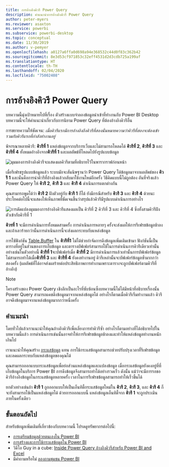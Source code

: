 ```yaml
---
title: การอ้างอิงคิวรี Power Query
description: คำแนะนำการอ้างอิงคิวรี Power Query
author: peter-myers
ms.reviewer: asaxton
ms.service: powerbi
ms.subservice: powerbi-desktop
ms.topic: conceptual
ms.date: 11/30/2019
ms.author: v-pemyer
ms.openlocfilehash: a0127a6ffa0d698a94e368532c44d0f83c362b42
ms.sourcegitcommit: 8e3d53cf971853c32eff4531d2d3cdb725a199af
ms.translationtype: HT
ms.contentlocale: th-TH
ms.lasthandoff: 02/04/2020
ms.locfileid: "75002408"
---
```

# <a name="referencing-power-query-queries"></a>การอ้างอิงคิวรี Power Query

บทความนี้มุ่งเป้าหมายไปที่เรื่อง ตัวสร้างแบบจำลองข้อมูลนำเข้าที่ทำงานกับ Power BI Desktop บทความนี้จะให้คำแนะนำเกี่ยวกับการนิยาม Power Query ที่ต้องอ้างอิงคิวรีอื่น

การขยายความให้ชัดเจน: _เมื่อคิวรีแรกมีการอ้างอิงถึงคิวรีที่สองนั่นหมายความว่าคิวรีที่สองจะต้องเข้ารวมกับคิวรีแรกที่กำลังทำงานอยู่_

พิจารณาหลายคิวรี: **คิวรีที่ 1** แหล่งข้อมูลจากบริการเว็บและไม่สามารถโหลดได้ **คิวรีที่ 2**, **คิวรีที่ 3** และ **คิวรีที่ 4** ทั้งหมดอ้างอิงจาก**คิวรีที่ 1** และผลลัพธ์ที่โหลดไปยังรูปแบบข้อมูล

![มุมมองการอ้างอิงคิวรีจะแสดงผลคิวรีตามที่อธิบายไว้ในพารากราฟก่อนหน้า](media/power-query-referenced-queries/query-dependencies-web-service.png)

เมื่อรีเฟรชรูปแบบข้อมูลแล้ว ระบบมักจะสันนิษฐานว่า Power Query ได้ข้อมูลมาจากผลลัพธ์ของ **คิวรี 1** และนั่นคือการนำคิวรีที่อ้างอิงแล้วกลับมาใช้งานใหม่อีกครั้ง วิธีคิดแบบนี้ไม่ถูกต้อง อันที่จริงแล้ว Power Query ให้ **คิวรี 2**, **คิวรี 3** และ **คิวรี 4** ดำเนินการแตกต่างกัน

คุณสามารถพูดได้ว่า **คิวรี 2** ฝังตัวอยู่กับ **คิวรี 1** ก็ได้ ยังมีกรณีสำหรับ **คิวรี 3** และ **คิวรี 4** ด้วยนะ ประโยคต่อไปนี้จะแสดงให้เห็นภาพที่ชัดเจนขึ้นว่าสรุปแล้วคิวรีมีรูปแบบดำเนินการอย่างไร

![การดัดแปลงมุมมองการอ้างอิงคิวรีแสดงผลเป็น คิวรีที่ 2 คิวรีที่ 3 และ คิวรีที่ 4 ซึ่งทั้งสามคิวรีฝังตัวเข้ากับคิวรีที่ 1](media/power-query-referenced-queries/query-dependencies-web-service-concept.png)

**คิวรที่ 1** จะมีการดำเนินการทั้งหมดสามครั้ง การดำเนินการหลายๆ ครั้งจะส่งผลให้การรีเฟรชข้อมูลช้าลงและถ้าเลวร้ายกว่านั้นการดำเนินการนี้จะส่งผลกระทบกับแหล่งข้อมูล

การใช้ฟังก์ชัน [Table.Buffer](/powerquery-m/table-buffer) ใน **คิวรีที่1** ไม่ได้ช่วยกำจัดการดึงข้อมูลเพิ่มเติมเข้ามา ฟังก์ชันนี้เป็นตารางที่อยู่ในส่วนของการเก็บข้อมูล และตารางบัฟเฟอร์สามารถใช้ในการดำเนินการคิวรีเดียวเท่านั้น อย่างเช่นในตัวอย่างนี้ **คิวรีที่ 1**จะบัฟเฟอร์เมื่อ **คิวรีที่ 2** มีการดำเนินการแล้วเท่านั้นการบัฟเฟอร์ข้อมูลไม่สามารถทำได้เมื่อ**คิวรีที่ 3** และ **คิวรีที่ 4** ยังคงทำงานอยู่ คิวรีเหล่านั้นจะบัฟเฟอร์ข้อมูลซ้ำมากกว่าสองครั้ง (ผลลัพธ์ที่ได้อาจส่งผลร้ายต่อประสิทธิภาพการทำงานเพราะตารางจะถูกบัฟเฟอร์ตามคิวรีที่อ้างอิง)

> [!NOTE]
> โครงสร้างของ Power Query เชิงลึกเป็นอะไรที่ซับซ้อนซึ่งบทความนี้ไม่ได้มีหน้าที่อธิบายเรื่องนั้น Power Query สามารถแคชดึงข้อมูลมาจากแหล่งข้อมูลได้ อย่างไรก็ตามเมื่อคิวรีเริ่มทำงานแล้ว คิวรีอาจดึงข้อมูลมาจากแหล่งข้อมูลมากกว่าหนึ่งครั้ง

## <a name="recommendations"></a>คำแนะนำ

โดยทั่วไปแล้วเราแนะนำให้คุณอ้างอิงคิวรีเพื่อเลี่ยงการทำคิวรีซ้ำ อย่างไรก็ตามอย่างที่ได้อธิบายไปในบทความนี้แล้ว การดำเนินการเช่นนั้นอาจทำให้การรีเฟรชข้อมูลช้าลงและทำให้แหล่งข้อมูลทำงานหนักเกินไป

เราแนะนำให้คุณสร้าง [กระแสข้อมูล](../service-dataflows-overview.md) แทน การใช้กระแสข้อมูลสามารถช่วยปรับปรุงเวลาที่รีเฟรชข้อมูลและลดผลกระทบกับแหล่งข้อมูลของคุณได้

คุณสามารถออกแบบกระแสข้อมูลเพื่อย่อส่วนแหล่งข้อมูลและแปลงข้อมูล เมื่อกระแสข้อมูลยังคงอยู่ที่ที่เก็บข้อมูลในบริการ Power BI การดึงข้อมูลจึงสามารถทำได้อย่างรวดเร็ว ดังนั้น แม้ว่าจะมีการรอขอคิวรีอ้างอิงข้อมูลในกระแสข้อมูลหลายครั้ง เวลาในการรีเฟรชข้อมูลสามารถทำให้เร็วขึ้นได้

ยกตัวอย่างเช่นถ้า  **คิวรี 1** ถูกออกแบบให้เป็นเอ็นทิตี้กระแสข้อมูลใหม่ใน **คิวรี 2**, **คิวรี 3**, และ **คิวรี 4** ก็จะยังสามารถใช้เป็นแหล่งข้อมูลได้ ด้วยการออกแบบนี้ แหล่งข้อมูลเอ็นทิตี้จาก **คิวรี 1** จะถูกประเมินภายในครั้งเดียว

## <a name="next-steps"></a>ขั้นตอนถัดไป

สำหรับข้อมูลเพิ่มเติมที่เกี่ยวข้องกับบทความนี้ โปรดดูทรัพยากรต่อไปนี้:

- [การเตรียมข้อมูลด้วยตนเองใน Power BI](../service-dataflows-overview.md)
- [การสร้างและการใช้กระแสข้อมูลใน Power BI](../service-dataflows-create-use.md)
- วิดีโอ Guy in a cube: [Inside Power Query อ้างอิงคิวรีสำหรับ Power BI and Excel](https://www.youtube.com/watch?v=3uKNNZqBIkg)
- มีคำถามหรือไม่ [ลองถามชุมชน Power BI](https://community.powerbi.com/)
